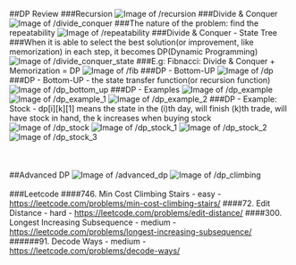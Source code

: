 ##DP Review
###Recursion
![Image of /recursion](imgs//recursion.jpg)
###Divide & Conquer
![Image of /divide_conquer](imgs//divide_conquer.jpg)
###The nature of the problem: find the repeatability
![Image of /repeatability](imgs//repeatability.jpg)
###Divide & Conquer - State Tree
###When it is able to select the best solution(or improvement, like memorization) in each step, it becomes DP(Dynamic Programming)
![Image of /divide_conquer_state](imgs//divide_conquer_state.jpg)
###E.g: Fibnacci: Divide & Conquer + Memorization = DP
![Image of /fib](imgs//fib.jpg)
###DP - Bottom-UP
![Image of /dp](imgs//dp.jpg)
###DP - Bottom-UP - the state transfer function(or recursion function)
![Image of /dp_bottom_up](imgs//dp_bottom_up.jpg)
###DP - Examples
![Image of /dp_example](imgs//dp_example.jpg)
![Image of /dp_example_1](imgs//dp_example_1.jpg)
![Image of /dp_example_2](imgs//dp_example_2.jpg)
###DP - Example: Stock - dp[i][k][1] means the state in the (i)th day, will finish (k)th trade, will have stock in hand, the k increases when buying stock
![Image of /dp_stock](imgs//dp_stock.jpg) 
![Image of /dp_stock_1](imgs//dp_stock_1.jpg) 
![Image of /dp_stock_2](imgs//dp_stock_2.jpg) 
![Image of /dp_stock_3](imgs//dp_stock_3.jpg) 
<br></br>
<br></br>
##Advanced DP
![Image of /advanced_dp](imgs//advanced_dp.jpg)
![Image of /dp_climbing](imgs//dp_climbing.jpg)
<br></br>
###Leetcode
####746. Min Cost Climbing Stairs - easy - https://leetcode.com/problems/min-cost-climbing-stairs/
####72. Edit Distance - hard - https://leetcode.com/problems/edit-distance/
####300. Longest Increasing Subsequence - medium - https://leetcode.com/problems/longest-increasing-subsequence/
######91. Decode Ways - medium - https://leetcode.com/problems/decode-ways/
